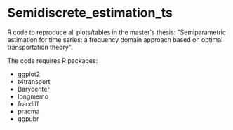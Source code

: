 # Semidiscrete_estimation_ts
R code to reproduce all plots/tables in the master's thesis: "Semiparametric estimation for time series: a frequency domain approach based on optimal transportation theory".


The code requires R packages: 
* ggplot2
* t4transport 
* Barycenter 
* longmemo 
* fracdiff
* pracma
* ggpubr
